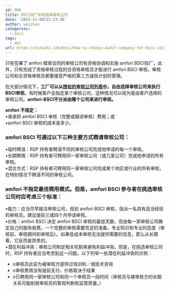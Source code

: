 ```yaml
---
id: 906
title: BSCI验厂如何选择审核公司
date: '2023-11-08T22:23:38'
author: weizhan
categories:
  - bsci
tags:
  - doc
url: https://csrwiki.com/bsci/how-to-choose-audit-company-for-bsci-social-audit
---
```


只有签署了 amfori 框架合同的审核公司有资格协调和实施 amfori BSCI验厂。此外，只有完成了资格审核过程的合资格审核员才能进行 amfori BSCI 审核。审核公司和合资格审核员都要接受严格的第三方诚信计划的管理。

在大部分情况下，**工厂可以从[授权的审核公司列表中](https://csrwiki.com/bsci/how-to-choose-audit-company-for-bsci-social-audit)，自由选择审核公司来执行BSCI审核**。有时候客户会指定某个审核公司，这种情况可以视为是由客户选择的审核公司。**amfori-BSCI不分派由哪个公司来进行审核。**

**amfori 不规定：**\
•谁承担 amfori BSCI 审核（完整或跟进审核）费用；或\
•amfori BSCI 审核的成本是多少。

### amfori BSCI 可通过以下三种主要方式聘请审核公司：

•临时聘请：RSP 持有者聘请不同的审核公司完成他申请的每一个审核。\
•长期聘用：RSP 持有者可聘用同一家审核公司（或几家公司）完成他申请的所有审核。\
•混合方式：RSP 持有者可聘用同一家审核公司完成某个地区或行业的所有审核，在特别情况下聘请不同的审核公司。

### amfori 不指定最佳聘用模式。但是，amfori BSCI 参与者在挑选审核公司时应考虑三个标准：

•能力：应当尽早接洽审核公司，规划 amfori BSCI 审核，指派一名具有适当经验的审核员。建议提前三或四个月申请审核。\
•价格：amfori BSCI 决定 amfori BSCI 审核的最低天数，但由每一家审核公司确定自己的服务收费。一个完整的审核需要充足的准备，专业知识和专业的态度（审核前、审核期间和审核后）。如果低成本审核无法提供需要的信息，那么从长期看，它反而是昂贵的。\
•潜在利益冲突：审核公司制定相关机制来避免利益冲突。但是，在挑选审核公司时，RSP 持有者应当考虑到这一问题。以下列举一些潜在利益冲突的示例：

- o审核员此前为被审核方提供过培训和／或技术咨询
- o审核费用没有提前支付，价格取决于结果
- o已聘用同一家审核公司和同一个审核员一段时间（审核员与被审核方的长期关系可能削弱审核员的客观判断和监管质量。）
